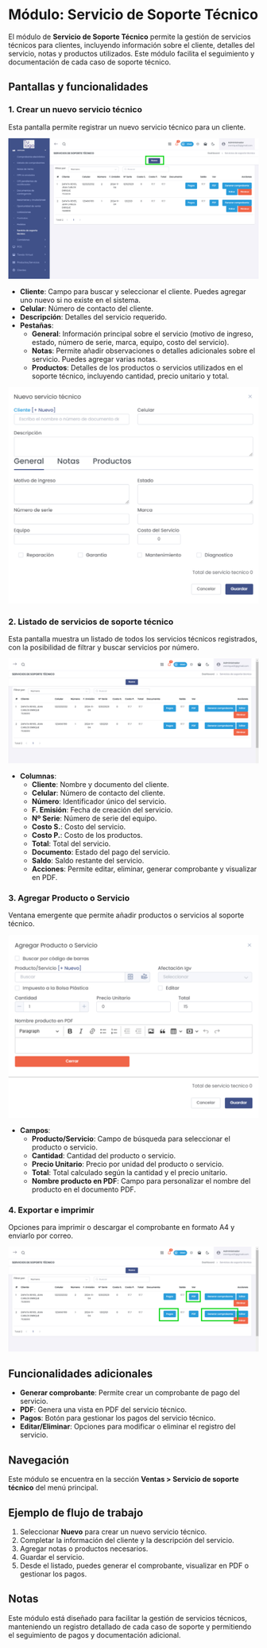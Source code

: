 # Módulo: Servicio de Soporte Técnico

El módulo de **Servicio de Soporte Técnico** permite la gestión de servicios técnicos para clientes, incluyendo información sobre el cliente, detalles del servicio, notas y productos utilizados. Este módulo facilita el seguimiento y documentación de cada caso de soporte técnico.

## Pantallas y funcionalidades

### 1. Crear un nuevo servicio técnico
Esta pantalla permite registrar un nuevo servicio técnico para un cliente.

![Nuevo Servicio Técnico - General](img/nuevo_servicio_tecnico_general.jpg)

- **Cliente**: Campo para buscar y seleccionar el cliente. Puedes agregar uno nuevo si no existe en el sistema.
- **Celular**: Número de contacto del cliente.
- **Descripción**: Detalles del servicio requerido.
- **Pestañas**:
  - **General**: Información principal sobre el servicio (motivo de ingreso, estado, número de serie, marca, equipo, costo del servicio).
  - **Notas**: Permite añadir observaciones o detalles adicionales sobre el servicio. Puedes agregar varias notas.
  - **Productos**: Detalles de los productos o servicios utilizados en el soporte técnico, incluyendo cantidad, precio unitario y total.

![Nuevo Servicio Técnico - General](img/nuevo_servicio_tecnico_general_1.jpg)

### 2. Listado de servicios de soporte técnico
Esta pantalla muestra un listado de todos los servicios técnicos registrados, con la posibilidad de filtrar y buscar servicios por número.

![Listado de Servicios de Soporte Técnico](img/listado_servicios_soporte_tecnico.jpg)

- **Columnas**:
  - **Cliente**: Nombre y documento del cliente.
  - **Celular**: Número de contacto del cliente.
  - **Número**: Identificador único del servicio.
  - **F. Emisión**: Fecha de creación del servicio.
  - **Nº Serie**: Número de serie del equipo.
  - **Costo S.**: Costo del servicio.
  - **Costo P.**: Costo de los productos.
  - **Total**: Total del servicio.
  - **Documento**: Estado del pago del servicio.
  - **Saldo**: Saldo restante del servicio.
  - **Acciones**: Permite editar, eliminar, generar comprobante y visualizar en PDF.

### 3. Agregar Producto o Servicio
Ventana emergente que permite añadir productos o servicios al soporte técnico.

![Agregar Producto o Servicio](img/agregar_producto_servicio.jpg)

- **Campos**:
  - **Producto/Servicio**: Campo de búsqueda para seleccionar el producto o servicio.
  - **Cantidad**: Cantidad del producto o servicio.
  - **Precio Unitario**: Precio por unidad del producto o servicio.
  - **Total**: Total calculado según la cantidad y el precio unitario.
  - **Nombre producto en PDF**: Campo para personalizar el nombre del producto en el documento PDF.

### 4. Exportar e imprimir
Opciones para imprimir o descargar el comprobante en formato A4 y enviarlo por correo.

![Opciones de Exportar e Imprimir](img/exportar_imprimir.jpg)

## Funcionalidades adicionales
- **Generar comprobante**: Permite crear un comprobante de pago del servicio.
- **PDF**: Genera una vista en PDF del servicio técnico.
- **Pagos**: Botón para gestionar los pagos del servicio técnico.
- **Editar/Eliminar**: Opciones para modificar o eliminar el registro del servicio.

## Navegación
Este módulo se encuentra en la sección **Ventas > Servicio de soporte técnico** del menú principal.

## Ejemplo de flujo de trabajo
1. Seleccionar **Nuevo** para crear un nuevo servicio técnico.
2. Completar la información del cliente y la descripción del servicio.
3. Agregar notas o productos necesarios.
4. Guardar el servicio.
5. Desde el listado, puedes generar el comprobante, visualizar en PDF o gestionar los pagos.

## Notas
Este módulo está diseñado para facilitar la gestión de servicios técnicos, manteniendo un registro detallado de cada caso de soporte y permitiendo el seguimiento de pagos y documentación adicional.
